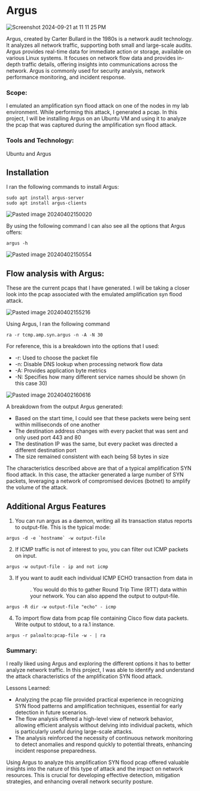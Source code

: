# Argus

![Screenshot 2024-09-21 at 11 11 25 PM](https://github.com/user-attachments/assets/60f8ce3e-3889-4477-a71c-4d69f28b0161)

Argus, created by Carter Bullard in the 1980s is a network audit technology. It analyzes all network traffic, supporting both small and large-scale audits. Argus provides real-time data for immediate action or storage, available on various Linux systems. It focuses on network flow data and provides in-depth traffic details, offering insights into communications across the network. Argus is commonly used for security analysis, network performance monitoring, and incident response.

### Scope:
I emulated an amplification syn flood attack on one of the nodes in my lab environment. While performing this attack, I generated a pcap. In this project, I will be installing Argus on an Ubuntu VM and using it to analyze the pcap that was captured during the amplification syn flood attack. 

### Tools and Technology:
Ubuntu and Argus

## Installation 

I ran the following commands to install Argus:

```
sudo apt install argus-server  
sudo apt install argus-clients
```

![Pasted image 20240402150020](https://github.com/lm3nitro/Projects/assets/55665256/77382312-bc0f-4206-a883-967d9db44de0)

By using the following command I can also see all the options that Argus offers:

```
argus -h 
```

![Pasted image 20240402150554](https://github.com/lm3nitro/Projects/assets/55665256/c38447ee-365f-42dc-866b-cc011e03d9e5)

## Flow analysis with Argus:

These are the current pcaps that I have generated. I will be taking a closer look into the pcap associated with the emulated amplification syn flood attack. 

![Pasted image 20240402155216](https://github.com/lm3nitro/Projects/assets/55665256/160f952f-5798-42e5-892e-8ec5064f336b)

Using Argus, I ran the following command

```
ra -r tcmp.amp.syn.argus -n -A -N 30
```
For reference, this is a breakdown into the options that I used:

+ -r: Used to choose the packet file
+ -n: Disable DNS lookup when processing network flow data
+ -A: Provides application byte metrics
+ -N: Specifies how many different service names should be shown (in this case 30)
  
![Pasted image 20240402160616](https://github.com/lm3nitro/Projects/assets/55665256/53649c0f-2b1e-4080-8505-0730f9205f96)

A breakdown from the output Argus generated:
+ Based on the start time, I could see that these packets were being sent within milliseconds of one another
+ The destination address changes with every packet that was sent and only used port 443 and 80
+ The destination IP was the same, but every packet was directed a different destination port
+ The size remained consistent with each being 58 bytes in size

The characteristics described above are that of a typical amplification SYN flood attack. In this case, the attacker generated a large number of SYN packets, leveraging a network of compromised devices (botnet) to amplify the volume of the attack. 

## Additional Argus Features

1. You can run argus as a daemon, writing all its transaction status reports to output-file. This is the typical mode:

```
argus -d -e `hostname` -w output-file
```

2. If ICMP traffic is not of interest to you, you can filter out ICMP packets on input.

```
argus -w output-file - ip and not icmp
```

3. If you want to audit each individual ICMP ECHO transaction from data in <dir>. You would do this to gather Round Trip Time (RTT) data within your network. You can also append the output to output-file.

```
argus -R dir -w output-file "echo" - icmp
```

4. To import flow data from pcap file containing Cisco flow data packets. Write output to stdout, to a ra.1 instance.
   
```
argus -r paloalto:pcap-file -w - | ra 
```

### Summary:

I really liked using Argus and exploring the different options it has to better analyze network traffic. In this project, I was able to identify and understand the attack characteristics of the amplification SYN flood attack. 

Lessons Learned:

+ Analyzing the pcap file provided practical experience in recognizing SYN flood patterns and amplification techniques, essential for early detection in future scenarios.
+ The flow analysis offered a high-level view of network behavior, allowing efficient analysis without delving into individual packets, which is particularly useful during large-scale attacks.
+ The analysis reinforced the necessity of continuous network monitoring to detect anomalies and respond quickly to potential threats, enhancing incident response preparedness.

Using Argus to analyze this amplification SYN flood pcap offered valuable insights into the nature of this type of attack and the impact on network resources. This is crucial for developing effective detection, mitigation strategies, and enhancing overall network security posture.
